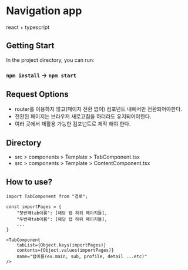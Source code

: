 # Navigation app

react + typescript

## Getting Start
In the project directory, you can run:
### `npm install` -> `npm start`


## Request Options
- router를 이용하지 않고(페이지 전환 없이) 컴포넌트 내에서만 전환되어야한다.
- 전환된 페이지는 브라우저 새로고침을 하더라도 유지되어야한다.
- 여러 곳에서 재활용 가능한 컴포넌트로 제작 해야 한다.

## Directory
- src > components > Template > TabComponent.tsx
- src > components > Template > ContentComponent.tsx

## How to use?
```
import TabComponent from "경로";

const importPages = {
    "첫번째tab이름": [해당 탭 하위 페이지들],
    "두번째tab이름": [해당 탭 하위 페이지들],
    ...
}

<TabComponent 
    tabList={Object.keys(importPages)} 
    contents={Object.values(importPages)}
    name="탭이름(ex.main, sub, profile, detail ...etc)" 
/>
```